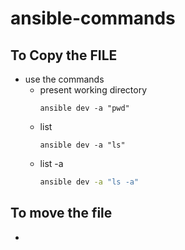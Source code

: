 # ansible-commands
## To Copy the FILE
- use the commands
  - present working directory
    ```
    ansible dev -a "pwd"
    ```
  - list
    ```
    ansible dev -a "ls"
    ```
  - list -a
    ```sh
    ansible dev -a "ls -a"
    ```
## To move the file
- 


